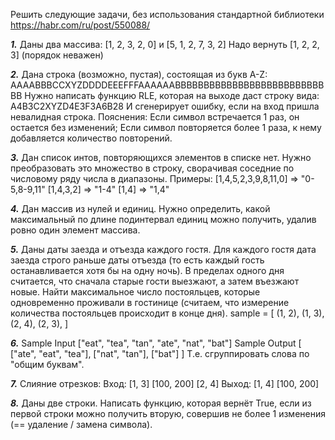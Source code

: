 Решить следующие задачи, без использования стандартной библиотеки
https://habr.com/ru/post/550088/

***1.*** Даны два массива: [1, 2, 3, 2, 0] и [5, 1, 2, 7, 3, 2]
Надо вернуть [1, 2, 2, 3] (порядок неважен)

***2.*** Дана строка (возможно, пустая), состоящая из букв A-Z: AAAABBBCCXYZDDDDEEEFFFAAAAAABBBBBBBBBBBBBBBBBBBBBBBBBBBB
Нужно написать функцию RLE, которая на выходе даст строку вида: A4B3C2XYZD4E3F3A6B28
И сгенерирует ошибку, если на вход пришла невалидная строка.
Пояснения: Если символ встречается 1 раз, он остается без изменений; Если символ повторяется более 1 раза, к нему добавляется количество повторений.

***3.*** Дан список интов, повторяющихся элементов в списке нет. Нужно преобразовать это множество в строку, сворачивая соседние по числовому ряду числа в диапазоны. Примеры:
[1,4,5,2,3,9,8,11,0] => "0-5,8-9,11"
[1,4,3,2] => "1-4"
[1,4] => "1,4"

***4.*** Дан массив из нулей и единиц. Нужно определить, какой максимальный по длине подинтервал единиц можно получить, удалив ровно один элемент массива.

***5.*** Даны даты заезда и отъезда каждого гостя. Для каждого гостя дата заезда строго раньше даты отъезда (то есть каждый гость останавливается хотя бы на одну ночь). В пределах одного дня считается, что сначала старые гости выезжают, а затем въезжают новые. Найти максимальное число постояльцев, которые одновременно проживали в гостинице (считаем, что измерение количества постояльцев происходит в конце дня).
sample = [ (1, 2), (1, 3), (2, 4), (2, 3), ]

***6.*** Sample Input ["eat", "tea", "tan", "ate", "nat", "bat"]
Sample Output [ ["ate", "eat", "tea"], ["nat", "tan"], ["bat"] ]
Т.е. сгруппировать слова по "общим буквам".

***7.*** Слияние отрезков:
Вход: [1, 3] [100, 200] [2, 4]
Выход: [1, 4] [100, 200]

***8.*** Даны две строки.
Написать функцию, которая вернёт True, если из первой строки можно получить вторую, совершив не более 1 изменения (== удаление / замена символа).
